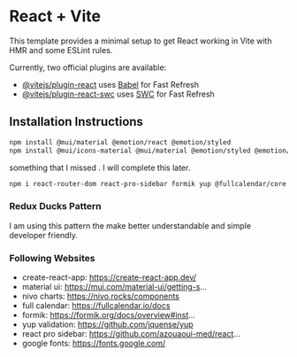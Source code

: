 # React + Vite

This template provides a minimal setup to get React working in Vite with HMR and some ESLint rules.

Currently, two official plugins are available:

- [@vitejs/plugin-react](https://github.com/vitejs/vite-plugin-react/blob/main/packages/plugin-react/README.md) uses [Babel](https://babeljs.io/) for Fast Refresh
- [@vitejs/plugin-react-swc](https://github.com/vitejs/vite-plugin-react-swc) uses [SWC](https://swc.rs/) for Fast Refresh

## Installation Instructions
```bash
npm install @mui/material @emotion/react @emotion/styled
npm install @mui/icons-material @mui/material @emotion/styled @emotion/react
```
something that I missed . I will complete this later.

```bash
npm i react-router-dom react-pro-sidebar formik yup @fullcalendar/core @fullcalendar/daygrid @fullcalendar/timegrid @fullcalendar/list @nivo/core @nivo/pie @nivo/line @nivo/bar @nivo/geo
```
### Redux Ducks Pattern
I am using this pattern the make better understandable and simple developer friendly.

### Following Websites 
- create-react-app: https://create-react-app.dev/
- material ui: https://mui.com/material-ui/getting-s...
- nivo charts: https://nivo.rocks/components
- full calendar: https://fullcalendar.io/docs
- formik: https://formik.org/docs/overview#inst...
- yup validation: https://github.com/jquense/yup
- react pro sidebar: https://github.com/azouaoui-med/react...
- google fonts: https://fonts.google.com/

